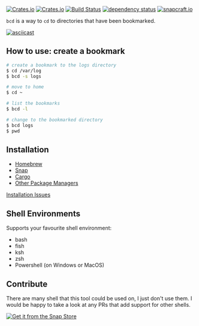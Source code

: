 <!-- markdownlint-configure-file {
  "MD033": false,
  "MD041": false
} -->

[![Crates.io](https://img.shields.io/crates/l/bookmark-cd)](https://github.com/a1ecbr0wn/bcd/blob/main/LICENSE) [![Crates.io](https://img.shields.io/crates/v/bookmark-cd)](https://crates.io/crates/bookmark-cd) [![Build Status](https://github.com/a1ecbr0wn/bcd/workflows/CI%20Build/badge.svg)](https://github.com/a1ecbr0wn/bcd/actions/workflows/build.yml) [![dependency status](https://deps.rs/repo/github/a1ecbr0wn/bcd/status.svg)](https://deps.rs/repo/github/a1ecbr0wn/bcd) [![snapcraft.io](https://snapcraft.io/bookmark-cd/badge.svg)](https://snapcraft.io/bookmark-cd)

`bcd` is a way to `cd` to directories that have been bookmarked.

[![asciicast](https://asciinema.org/a/549018.svg)](https://asciinema.org/a/549018)

## How to use: create a bookmark

``` sh
# create a bookmark to the logs directory
$ cd /var/log
$ bcd -s logs

# move to home
$ cd ~

# list the bookmarks
$ bcd -l

# change to the bookmarked directory
$ bcd logs
$ pwd
```

## Installation

- [Homebrew](docs/install-homebrew.md)
- [Snap](docs/install-snapcraft.md)
- [Cargo](docs/install-cargo.md)
- [Other Package Managers](docs/install-other.md)

[Installation Issues](docs/install-issues-environment.md)

## Shell Environments

Supports your favourite shell environment:

- bash
- fish
- ksh
- zsh
- Powershell (on Windows or MacOS)

## Contribute

There are many shell that this tool could be used on, I just don't use them.  I would be happy to take a look at any
PRs that add support for other shells.

[![Get it from the Snap Store](https://snapcraft.io/static/images/badges/en/snap-store-black.svg)](https://snapcraft.io/bookmark-cd)
